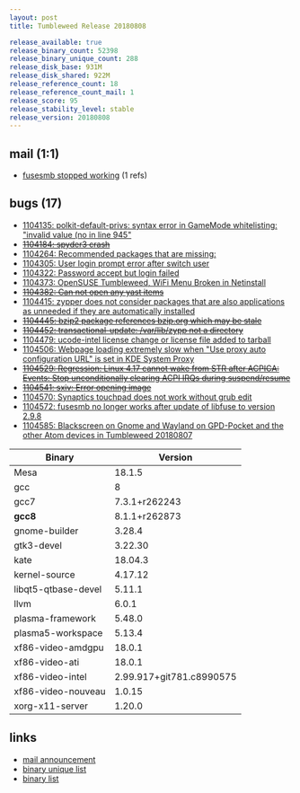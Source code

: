 ```yaml
---
layout: post
title: Tumbleweed Release 20180808

release_available: true
release_binary_count: 52398
release_binary_unique_count: 288
release_disk_base: 931M
release_disk_shared: 922M
release_reference_count: 18
release_reference_count_mail: 1
release_score: 95
release_stability_level: stable
release_version: 20180808
---
```


## mail (1:1)

- [fusesmb stopped working](https://lists.opensuse.org/opensuse-factory/2018-08/msg00170.html) (1 refs)

## bugs (17)

<!--more-->

- [1104135: polkit-default-privs: syntax error in GameMode whitelisting: "invalid value (no in line 945"](https://bugzilla.opensuse.org/show_bug.cgi?id=1104135)
- ~~[1104184: spyder3 crash](https://bugzilla.opensuse.org/show_bug.cgi?id=1104184)~~
- [1104264: Recommended packages that are missing:](https://bugzilla.opensuse.org/show_bug.cgi?id=1104264)
- [1104305: User login prompt error after switch user](https://bugzilla.opensuse.org/show_bug.cgi?id=1104305)
- [1104322: Password accept but login failed](https://bugzilla.opensuse.org/show_bug.cgi?id=1104322)
- [1104373: OpenSUSE Tumbleweed, WiFi Menu Broken in Netinstall](https://bugzilla.opensuse.org/show_bug.cgi?id=1104373)
- ~~[1104382: Can not open any yast items](https://bugzilla.opensuse.org/show_bug.cgi?id=1104382)~~
- [1104415: zypper does not consider packages that are also applications as unneeded if they are automatically installed](https://bugzilla.opensuse.org/show_bug.cgi?id=1104415)
- ~~[1104445: bzip2 package references bzip.org which may be stale](https://bugzilla.opensuse.org/show_bug.cgi?id=1104445)~~
- ~~[1104452: transactional-update: /var/lib/zypp not a directory](https://bugzilla.opensuse.org/show_bug.cgi?id=1104452)~~
- [1104479: ucode-intel license change or license file added to tarball](https://bugzilla.opensuse.org/show_bug.cgi?id=1104479)
- [1104506: Webpage loading extremely slow when "Use proxy auto configuration URL" is set in KDE System Proxy](https://bugzilla.opensuse.org/show_bug.cgi?id=1104506)
- ~~[1104529: Regression: Linux 4.17 cannot wake from STR after ACPICA: Events: Stop unconditionally clearing ACPI IRQs during suspend/resume](https://bugzilla.opensuse.org/show_bug.cgi?id=1104529)~~
- ~~[1104541: sxiv: Error opening image](https://bugzilla.opensuse.org/show_bug.cgi?id=1104541)~~
- [1104570: Synaptics touchpad does not work without grub edit](https://bugzilla.opensuse.org/show_bug.cgi?id=1104570)
- [1104572: fusesmb no longer works after update of libfuse to version 2.9.8](https://bugzilla.opensuse.org/show_bug.cgi?id=1104572)
- [1104585: Blackscreen on Gnome and Wayland on GPD-Pocket and the other Atom devices in  Tumbleweed 20180807](https://bugzilla.opensuse.org/show_bug.cgi?id=1104585)

Binary | Version
--- | ---
Mesa | 18.1.5
gcc | 8
gcc7 | 7.3.1+r262243
**gcc8** | 8.1.1+r262873
gnome-builder | 3.28.4
gtk3-devel | 3.22.30
kate | 18.04.3
kernel-source | 4.17.12
libqt5-qtbase-devel | 5.11.1
llvm | 6.0.1
plasma-framework | 5.48.0
plasma5-workspace | 5.13.4
xf86-video-amdgpu | 18.0.1
xf86-video-ati | 18.0.1
xf86-video-intel | 2.99.917+git781.c8990575
xf86-video-nouveau | 1.0.15
xorg-x11-server | 1.20.0

## links

- [mail announcement](https://lists.opensuse.org/opensuse-factory/2018-08/msg00165.html)
- [binary unique list](http://download.tumbleweed.boombatower.com/20180808/rpm.unique.list)
- [binary list](http://download.tumbleweed.boombatower.com/20180808/rpm.list)
